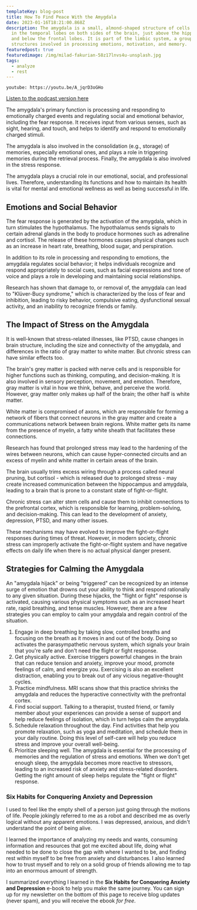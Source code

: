 ```yaml
---
templateKey: blog-post
title: How To Find Peace With the Amygdala
date: 2023-01-16T18:21:00.868Z
description: The amygdala is a small, almond-shaped structure of cells located
  in the temporal lobes on both sides of the brain, just above the hippocampus
  and below the frontal lobes. It is part of the limbic system, a group of brain
  structures involved in processing emotions, motivation, and memory.
featuredpost: true
featuredimage: /img/milad-fakurian-58z17lnvs4u-unsplash.jpg
tags:
  - analyze
  - rest
---
```

`youtube: https://youtu.be/A_jqrD3oGHo`

[Listen to the podcast version here](https://thedebuglife.buzzsprout.com/2037301/12054295-how-to-find-peace-with-the-amygdala)

The amygdala's primary function is processing and responding to emotionally charged events and regulating social and emotional behavior, including the fear response. It receives input from various senses, such as sight, hearing, and touch, and helps to identify and respond to emotionally charged stimuli.

The amygdala is also involved in the consolidation (e.g., storage) of memories, especially emotional ones, and plays a role in triggering memories during the retrieval process. Finally, the amygdala is also involved in the stress response.

The amygdala plays a crucial role in our emotional, social, and professional lives. Therefore, understanding its functions and how to maintain its health is vital for mental and emotional wellness as well as being successful in life.

## Emotions and Social Behavior

The fear response is generated by the activation of the amygdala, which in turn stimulates the hypothalamus. The hypothalamus sends signals to certain adrenal glands in the body to produce hormones such as adrenaline and cortisol. The release of these hormones causes physical changes such as an increase in heart rate, breathing, blood sugar, and perspiration.

In addition to its role in processing and responding to emotions, the amygdala regulates social behavior; it helps individuals recognize and respond appropriately to social cues, such as facial expressions and tone of voice and plays a role in developing and maintaining social relationships.

Research has shown that damage to, or removal of, the amygdala can lead to "Klüver-Bucy syndrome," which is characterized by the loss of fear and inhibition, leading to risky behavior, compulsive eating, dysfunctional sexual activity, and an inability to recognize friends or family. 

## The Impact of Stress on the Amygdala

It is well-known that stress-related illnesses, like PTSD, cause changes in brain structure, including the size and connectivity of the amygdala, and differences in the ratio of gray matter to white matter. But chronic stress can have similar effects too.

The brain's grey matter is packed with nerve cells and is responsible for higher functions such as thinking, computing, and decision-making. It is also involved in sensory perception, movement, and emotion. Therefore, gray matter is vital in how we think, behave, and perceive the world. However, gray matter only makes up half of the brain; the other half is white matter.

White matter is compromised of axons, which are responsible for forming a network of fibers that connect neurons in the gray matter and create a communications network between brain regions. White matter gets its name from the presence of myelin, a fatty white sheath that facilitates these connections.

Research has found that prolonged stress may lead to the hardening of the wires between neurons, which can cause hyper-connected circuits and an excess of myelin and white matter in certain areas of the brain.

The brain usually trims excess wiring through a process called neural pruning, but cortisol - which is released due to prolonged stress - may create increased communication between the hippocampus and amygdala, leading to a brain that is prone to a constant state of fight-or-flight.

Chronic stress can alter stem cells and cause them to inhibit connections to the prefrontal cortex, which is responsible for learning, problem-solving, and decision-making. This can lead to the development of anxiety, depression, PTSD, and many other issues.

These mechanisms may have evolved to improve the fight-or-flight responses during times of threat. However, in modern society, chronic stress can improperly activate the fight-or-flight system and have negative effects on daily life when there is no actual physical danger present.

## Strategies for Calming the Amygdala

An "amygdala hijack" or being "triggered" can be recognized by an intense surge of emotion that drowns out your ability to think and respond rationally to any given situation. During these hijacks, the "flight or fight" response is activated, causing various physical symptoms such as an increased heart rate, rapid breathing, and tense muscles. However, there are a few strategies you can employ to calm your amygdala and regain control of the situation.

1. Engage in deep breathing by taking slow, controlled breaths and focusing on the breath as it moves in and out of the body. Doing so activates the parasympathetic nervous system, which signals your brain that you're safe and don't need the flight or fight response.
2. Get physically active. Exercise triggers powerful changes in the brain that can reduce tension and anxiety, improve your mood, promote feelings of calm, and energize you. Exercising is also an excellent distraction, enabling you to break out of any vicious negative-thought cycles.
3. Practice mindfulness. MRI scans show that this practice shrinks the amygdala and reduces the hyperactive connectivity with the prefrontal cortex.
4. Find social support. Talking to a therapist, trusted friend, or family member about your experiences can provide a sense of support and help reduce feelings of isolation, which in turn helps calm the amygdala.
5. Schedule relaxation throughout the day. Find activities that help you promote relaxation, such as yoga and meditation, and schedule them in your daily routine. Doing this level of self-care will help you reduce stress and improve your overall well-being.
6. Prioritize sleeping well. The amygdala is essential for the processing of memories and the regulation of stress and emotions. When we don't get enough sleep, the amygdala becomes more reactive to stressors, leading to an increased risk of anxiety and stress-related disorders. Getting the right amount of sleep helps regulate the "fight or flight" response.

### Six Habits for Conquering Anxiety and Depression

I used to feel like the empty shell of a person just going through the motions of life. People jokingly referred to me as a robot and described me as overly logical without any apparent emotions. I was depressed, anxious, and didn't understand the point of being alive. 

I learned the importance of analyzing my needs and wants, consuming information and resources that got me excited about life, doing what needed to be done to close the gap with where I wanted to be, and finding rest within myself to be free from anxiety and disturbances. I also learned how to trust myself and to rely on a solid group of friends allowing me to tap into an enormous amount of strength.

I summarized everything I learned in the **Six Habits for Conquering Anxiety and Depression** e-book to help you make the same journey. You can sign up for my newsletter on the bottom of this page to receive blog updates (never spam), and you will receive the ebook *for free*.
